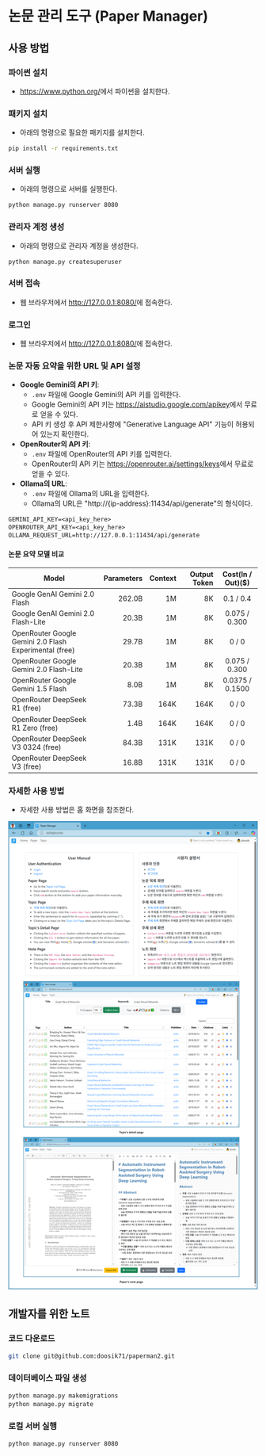 # 논문 관리 도구 (Paper Manager)

## 사용 방법

### 파이썬 설치

- <https://www.python.org/>에서 파이썬을 설치한다.

### 패키지 설치

- 아래의 명령으로 필요한 패키지를 설치한다.

```bash
pip install -r requirements.txt
```

### 서버 실행

- 아래의 명령으로 서버를 실행한다.

```bash
python manage.py runserver 8080
```

### 관리자 계정 생성

- 아래의 명령으로 관리자 계정을 생성한다.

```bash
python manage.py createsuperuser
```

### 서버 접속

- 웹 브라우저에서 <http://127.0.0.1:8080/>에 접속한다.

### 로그인

- 웹 브라우저에서 <http://127.0.0.1:8080/>에 접속한다.

### 논문 자동 요약을 위한 URL 및 API 설정

- **Google Gemini의 API 키**:
  - `.env` 파일에 Google Gemini의 API 키를 입력한다.
  - Google Gemini의 API 키는 <https://aistudio.google.com/apikey>에서 무료로 얻을 수 있다.
  - API 키 생성 후 API 제한사항에 "Generative Language API" 기능이 허용되어 있는지 확인한다.
- **OpenRouter의 API 키**:
  - `.env` 파일에 OpenRouter의 API 키를 입력한다.
  - OpenRouter의 API 키는 <https://openrouter.ai/settings/keys>에서 무료로 얻을 수 있다.
- **Ollama의 URL**:
  - `.env` 파일에 Ollama의 URL을 입력한다.
  - Ollama의 URL은 "http://{ip-address}:11434/api/generate"의 형식이다.

```text
GEMINI_API_KEY=<api_key_here>
OPENROUTER_API_KEY=<api_key_here>
OLLAMA_REQUEST_URL=http://127.0.0.1:11434/api/generate
```

#### 논문 요약 모델 비교

| Model                                                  | Parameters | Context | Output Token | Cost(In / Out)($) |
|--------------------------------------------------------|-----------:|--------:|-------------:|:-----------------:|
| Google GenAI Gemini 2.0 Flash                          |     262.0B |      1M |           8K |     0.1 / 0.4     |
| Google GenAI Gemini 2.0 Flash-Lite                     |      20.3B |      1M |           8K |   0.075 / 0.300   |
| OpenRouter Google Gemini 2.0 Flash Experimental (free) |      29.7B |      1M |           8K |       0 / 0       |
| OpenRouter Google Gemini 2.0 Flash-Lite                |      20.3B |      1M |           8K |   0.075 / 0.300   |
| OpenRouter Google Gemini 1.5 Flash                     |       8.0B |      1M |           8K |  0.0375 / 0.1500  |
| OpenRouter DeepSeek R1 (free)                          |      73.3B |    164K |         164K |       0 / 0       |
| OpenRouter DeepSeek R1 Zero (free)                     |       1.4B |    164K |         164K |       0 / 0       |
| OpenRouter DeepSeek V3 0324 (free)                     |      84.3B |    131K |         131K |       0 / 0       |
| OpenRouter DeepSeek V3 (free)                          |      16.8B |    131K |         131K |       0 / 0       |

### 자세한 사용 방법

- 자세한 사용 방법은 홈 화면을 참조한다.

![홈페이지](./static/images/home_manual.png)

## 개발자를 위한 노트

### 코드 다운로드

```bash
git clone git@github.com:doosik71/paperman2.git
```

### 데이터베이스 파일 생성

```bash
python manage.py makemigrations
python manage.py migrate
```

### 로컬 서버 실행

```bash
python manage.py runserver 8080
```
